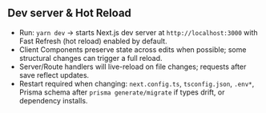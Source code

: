 ## Dev server & Hot Reload

- Run: `yarn dev` → starts Next.js dev server at `http://localhost:3000` with Fast Refresh (hot reload) enabled by default.
- Client Components preserve state across edits when possible; some structural changes can trigger a full reload.
- Server/Route handlers will live-reload on file changes; requests after save reflect updates.
- Restart required when changing: `next.config.ts`, `tsconfig.json`, `.env*`, Prisma schema after `prisma generate/migrate` if types drift, or dependency installs.
